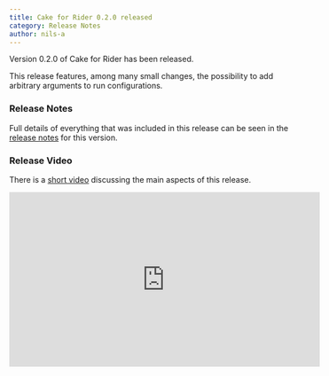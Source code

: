 ```yaml
---
title: Cake for Rider 0.2.0 released
category: Release Notes
author: nils-a
---
```


Version 0.2.0 of Cake for Rider has been released.

This release features, among many small changes, the possibility to add
arbitrary arguments to run configurations.

### Release Notes

Full details of everything that was included in this release can be seen
in the [release notes](https://github.com/cake-build/cake-rider/releases/tag/0.2.0) for this version.

### Release Video

There is a [short video](https://youtu.be/yA73I4Ky87s) discussing the main aspects of this release.

<iframe width="560" height="315" src="https://www.youtube.com/embed/yA73I4Ky87s" frameborder="0" allow="accelerometer; autoplay; clipboard-write; encrypted-media; gyroscope; picture-in-picture" allowfullscreen></iframe>
